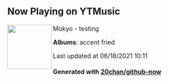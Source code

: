 ## Now Playing on YTMusic

[<img align="left" width="100" src="https://lh3.googleusercontent.com/71Ur0P4AJrEXAT7z1s-EP9fXMbIUfh5m9AUqkykCh4ZBvkTKzIoxH0BKlshkpSWrh6rqhvGKe809zBYQpQ">](https://music.youtube.com/watch?v=k0G_fbx0qoc)

Mokyo - testing

**Albums**: accent fried

Last updated at 06/18/2021 10:11

#### Generated with [20chan/github-now](https://github.com/20chan/github-now)
